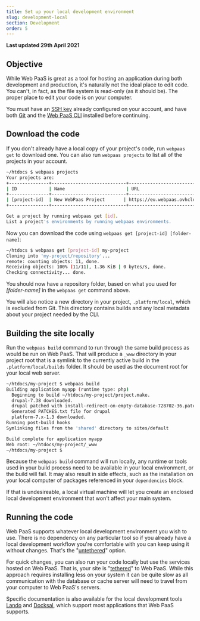 ```yaml
---
title: Set up your local development environment
slug: development-local
section: Development
order: 5
---
```


**Last updated 29th April 2021**


## Objective  

While Web PaaS is great as a tool for hosting an application during both development and production, it's naturally not the ideal place to edit code.  You can't, in fact, as the file system is read-only (as it should be). The proper place to edit your code is on your computer.


You must have an [SSH key](../development-tools#ssh) already configured on your account, and have both [Git](../development-tools#git) and the [Web PaaS CLI](../development-cli) installed before continuing.

## Download the code

If you don't already have a local copy of your project's code, run `webpaas get` to download one. You can also run `webpaas projects` to list all of the projects in your account.

```bash
~/htdocs $ webpaas projects
Your projects are:
+---------------+----------------------------+------------------------------------------------+
| ID            | Name                       | URL                                            |
+---------------+----------------------------+------------------------------------------------+
| [project-id]  | New WebPaas Project       | https://eu.webpaas.ovhcloud.com/#/projects/[project-id] |
+---------------+----------------------------+------------------------------------------------+

Get a project by running webpaas get [id].
List a project's environments by running webpaas environments.
```

Now you can download the code using `webpaas get [project-id] [folder-name]`:

```bash
~/htdocs $ webpaas get [project-id] my-project
Cloning into 'my-project/repository'...
remote: counting objects: 11, done.
Receiving objects: 100% (11/11), 1.36 KiB | 0 bytes/s, done.
Checking connectivity... done.
```

You should now have a repository folder, based on what you used for *[folder-name]* in the `webpaas get` command above.

You will also notice a new directory in your project, `.platform/local`, which is excluded from Git.  This directory contains builds and any local metadata about your project needed by the CLI.

## Building the site locally

Run the `webpaas build` command to run through the same build process as would be run on Web PaaS.  That will produce a `_www` directory in your project root that is a symlink to the currently active build in the `.platform/local/builds` folder. It should be used as the document root for your local web server.

```bash
~/htdocs/my-project $ webpaas build
Building application myapp (runtime type: php)
  Beginning to build ~/htdocs/my-project/project.make.
  drupal-7.38 downloaded.
  drupal patched with install-redirect-on-empty-database-728702-36.patch.
  Generated PATCHES.txt file for drupal
  platform-7.x-1.3 downloaded.
Running post-build hooks
Symlinking files from the 'shared' directory to sites/default

Build complete for application myapp
Web root: ~/htdocs/my-project/_www
~/htdocs/my-project $
```

Because the `webpaas build` command will run locally, any runtime or tools used in your build process need to be available in your local environment, or the build will fail.  It may also result in side effects, such as the installation on your local computer of packages referenced in your `dependencies` block.

If that is undesireable, a local virtual machine will let you create an enclosed local development environment that won't affect your main system.

## Running the code

Web PaaS supports whatever local development environment you wish to use.  There is no dependency on any particular tool so if you already have a local development workflow you're comfortable with you can keep using it without changes.  That's the "[untethered](untethered)" option.

For quick changes, you can also run your code locally but use the services hosted on Web PaaS.  That is, your site is "[tethered](tethered)" to Web PaaS.  While this approach requires installing less on your system it can be quite slow as all communication with the database or cache server will need to travel from your computer to Web PaaS's servers.

Specific documentation is also available for the local development tools [Lando](lando) and [Docksal](docksal), which support most applications that Web PaaS supports.
